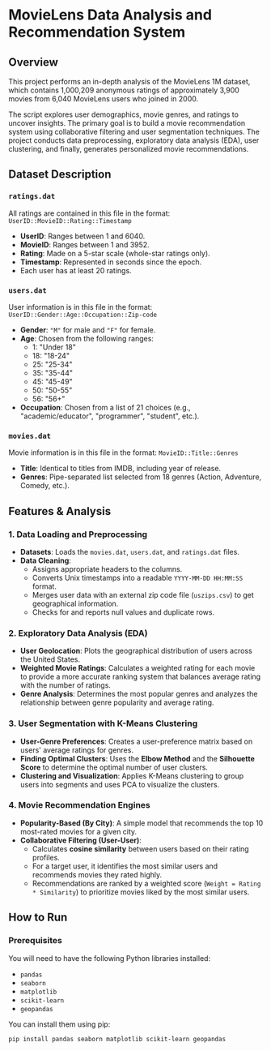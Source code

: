 # MovieLens Data Analysis and Recommendation System

## Overview
This project performs an in-depth analysis of the MovieLens 1M dataset, which contains 1,000,209 anonymous ratings of approximately 3,900 movies from 6,040 MovieLens users who joined in 2000.

The script explores user demographics, movie genres, and ratings to uncover insights. The primary goal is to build a movie recommendation system using collaborative filtering and user segmentation techniques. The project conducts data preprocessing, exploratory data analysis (EDA), user clustering, and finally, generates personalized movie recommendations.

## Dataset Description

### `ratings.dat`
All ratings are contained in this file in the format: `UserID::MovieID::Rating::Timestamp`

* **UserID**: Ranges between 1 and 6040.
* **MovieID**: Ranges between 1 and 3952.
* **Rating**: Made on a 5-star scale (whole-star ratings only).
* **Timestamp**: Represented in seconds since the epoch.
* Each user has at least 20 ratings.

### `users.dat`
User information is in this file in the format: `UserID::Gender::Age::Occupation::Zip-code`

* **Gender**: `"M"` for male and `"F"` for female.
* **Age**: Chosen from the following ranges:
  * 1: "Under 18"
  * 18: "18-24"
  * 25: "25-34"
  * 35: "35-44"
  * 45: "45-49"
  * 50: "50-55"
  * 56: "56+"
* **Occupation**: Chosen from a list of 21 choices (e.g., "academic/educator", "programmer", "student", etc.).

### `movies.dat`
Movie information is in this file in the format: `MovieID::Title::Genres`

* **Title**: Identical to titles from IMDB, including year of release.
* **Genres**: Pipe-separated list selected from 18 genres (Action, Adventure, Comedy, etc.).

## Features & Analysis

### 1. Data Loading and Preprocessing
* **Datasets**: Loads the `movies.dat`, `users.dat`, and `ratings.dat` files.
* **Data Cleaning**:
  * Assigns appropriate headers to the columns.
  * Converts Unix timestamps into a readable `YYYY-MM-DD HH:MM:SS` format.
  * Merges user data with an external zip code file (`uszips.csv`) to get geographical information.
  * Checks for and reports null values and duplicate rows.

### 2. Exploratory Data Analysis (EDA)
* **User Geolocation**: Plots the geographical distribution of users across the United States.
* **Weighted Movie Ratings**: Calculates a weighted rating for each movie to provide a more accurate ranking system that balances average rating with the number of ratings.
* **Genre Analysis**: Determines the most popular genres and analyzes the relationship between genre popularity and average rating.

### 3. User Segmentation with K-Means Clustering
* **User-Genre Preferences**: Creates a user-preference matrix based on users' average ratings for genres.
* **Finding Optimal Clusters**: Uses the **Elbow Method** and the **Silhouette Score** to determine the optimal number of user clusters.
* **Clustering and Visualization**: Applies K-Means clustering to group users into segments and uses PCA to visualize the clusters.

### 4. Movie Recommendation Engines
* **Popularity-Based (By City)**: A simple model that recommends the top 10 most-rated movies for a given city.
* **Collaborative Filtering (User-User)**:
  * Calculates **cosine similarity** between users based on their rating profiles.
  * For a target user, it identifies the most similar users and recommends movies they rated highly.
  * Recommendations are ranked by a weighted score (`Weight = Rating * Similarity`) to prioritize movies liked by the most similar users.

## How to Run

### Prerequisites
You will need to have the following Python libraries installed:

* `pandas`
* `seaborn`
* `matplotlib`
* `scikit-learn`
* `geopandas`

You can install them using pip:

```bash
pip install pandas seaborn matplotlib scikit-learn geopandas
